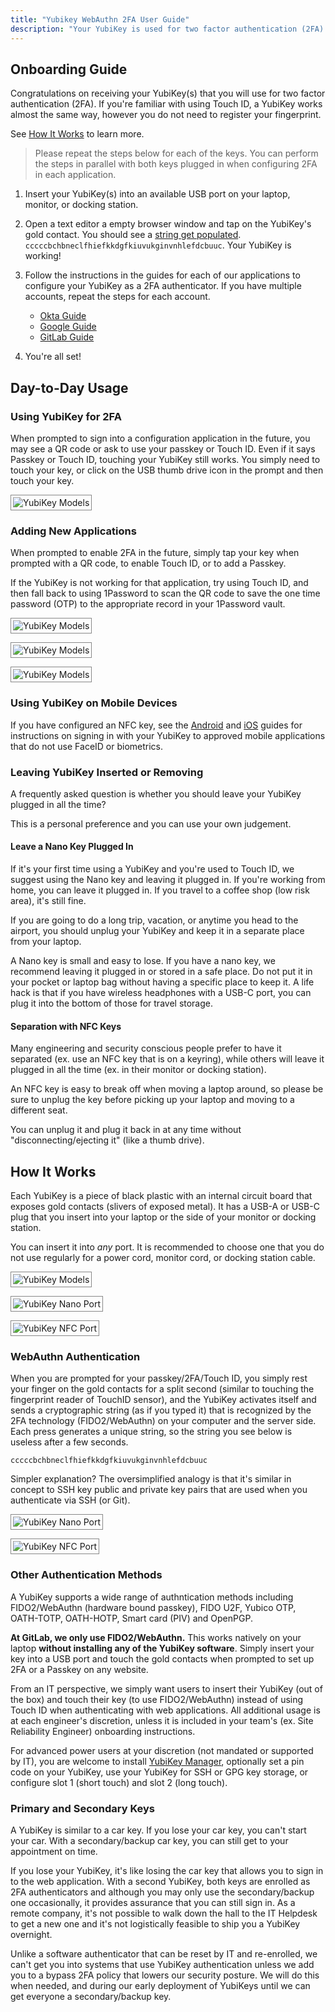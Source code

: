 ```yaml
---
title: "Yubikey WebAuthn 2FA User Guide"
description: "Your YubiKey is used for two factor authentication (2FA) using the WebAuthn protocol. Several other protocols are supported by YubiKeys (OTP, U2F, etc.) however they are not used at GitLab. This guide provides a getting started to use your YubiKey for WebAuthn."
---
```


## Onboarding Guide

Congratulations on receiving your YubiKey(s) that you will use for two factor authentication (2FA). If you're familiar with using Touch ID, a YubiKey works almost the same way, however you do not need to register your fingerprint.

See [How It Works](#how-it-works) to learn more.

> Please repeat the steps below for each of the keys. You can perform the steps in parallel with both keys plugged in when configuring 2FA in each application.

1. Insert your YubiKey(s) into an available USB port on your laptop, monitor, or docking station.

2. Open a text editor a empty browser window and tap on the YubiKey's gold contact. You should see a [string get populated](#webauthn-authentication). `cccccbchbneclfhiefkkdgfkiuvukginvnhlefdcbuuc`. Your YubiKey is working!

3. Follow the instructions in the guides for each of our applications to configure your YubiKey as a 2FA authenticator. If you have multiple accounts, repeat the steps for each account.

    - [Okta Guide](/handbook/security/corporate/end-user-services/okta/#i-want-to-add-touch-id--face-id--face-authentication--yubikey-to-okta)
    - [Google Guide](/handbook/security/guides/yubikey/2fa/google)
    - [GitLab Guide](/handbook/security/guides/yubikey/2fa/gitlab)

4. You're all set!

## Day-to-Day Usage

### Using YubiKey for 2FA

When prompted to sign into a configuration application in the future, you may see a QR code or ask to use your passkey or Touch ID. Even if it says Passkey or Touch ID, touching your YubiKey still works. You simply need to touch your key, or click on the USB thumb drive icon in the prompt and then touch your key.

<img src="/images/security/corporate/systems/yubikey/yubikey-touchid.png" alt="YubiKey Models" style="border: 1px #888 solid; padding: 3px;" /><br />

### Adding New Applications

When prompted to enable 2FA in the future, simply tap your key when prompted with a QR code, to enable Touch ID, or to add a Passkey.

If the YubiKey is not working for that application, try using Touch ID, and then fall back to using 1Password to scan the QR code to save the one time password (OTP) to the appropriate record in your 1Password vault.

<img src="/images/security/corporate/systems/yubikey/yubikey-passkey-1password.png" alt="YubiKey Models" style="border: 1px #888 solid; padding: 3px;" /><br />

<img src="/images/security/corporate/systems/yubikey/yubikey-passkey-step1.png" alt="YubiKey Models" style="border: 1px #888 solid; padding: 3px;" /><br />

<img src="/images/security/corporate/systems/yubikey/yubikey-passkey-step2.png" alt="YubiKey Models" style="border: 1px #888 solid; padding: 3px;" /><br />

### Using YubiKey on Mobile Devices

If you have configured an NFC key, see the [Android](android/) and [iOS](ios/) guides for instructions on signing in with your YubiKey to approved mobile applications that do not use FaceID or biometrics.

### Leaving YubiKey Inserted or Removing

A frequently asked question is whether you should leave your YubiKey plugged in all the time?

This is a personal preference and you can use your own judgement.

#### Leave a Nano Key Plugged In

If it's your first time using a YubiKey and you're used to Touch ID, we suggest using the Nano key and leaving it plugged in. If you're working from home, you can leave it plugged in. If you travel to a coffee shop (low risk area), it's still fine.

If you are going to do a long trip, vacation, or anytime you head to the airport, you should unplug your YubiKey and keep it in a separate place from your laptop.

A Nano key is small and easy to lose. If you have a nano key, we recommend leaving it plugged in or stored in a safe place. Do not put it in your pocket or laptop bag without having a specific place to keep it. A life hack is that if you have wireless headphones with a USB-C port, you can plug it into the bottom of those for travel storage.

#### Separation with NFC Keys

Many engineering and security conscious people prefer to have it separated (ex. use an NFC key that is on a keyring), while others will leave it plugged in all the time (ex. in their monitor or docking station).

An NFC key is easy to break off when moving a laptop around, so please be sure to unplug the key before picking up your laptop and moving to a different seat.

You can unplug it and plug it back in at any time without "disconnecting/ejecting it" (like a thumb drive).

## How It Works

Each YubiKey is a piece of black plastic with an internal circuit board that exposes gold contacts (slivers of exposed metal). It has a USB-A or USB-C plug that you insert into your laptop or the side of your monitor or docking station.

You can insert it into *any* port. It is recommended to choose one that you do not use regularly for a power cord, monitor cord, or docking station cable.

<img src="/images/security/corporate/systems/yubikey/yubikey-models.jpg" alt="YubiKey Models" style="border: 1px #888 solid; padding: 3px;" /><br />

<img src="/images/security/corporate/systems/yubikey/yubikey-nano-port.jpg" alt="YubiKey Nano Port" style="border: 1px #888 solid; padding: 3px;" /><br />

<img src="/images/security/corporate/systems/yubikey/yubikey-nfc-port.jpg" alt="YubiKey NFC Port" style="border: 1px #888 solid; padding: 3px;" /><br />

### WebAuthn Authentication

When you are prompted for your passkey/2FA/Touch ID, you simply rest your finger on the gold contacts for a split second (similar to touching the fingerprint reader of TouchID sensor), and the YubiKey activates itself and sends a cryptographic string (as if you typed it) that is recognized by the 2FA technology (FIDO2/WebAuthn) on your computer and the server side. Each press generates a unique string, so the string you see below is useless after a few seconds.

`cccccbchbneclfhiefkkdgfkiuvukginvnhlefdcbuuc`

Simpler explanation? The oversimplified analogy is that it's similar in concept to SSH key public and private key pairs that are used when you authenticate via SSH (or Git).

<img src="/images/security/corporate/systems/yubikey/yubikey-nano-touch.jpg" alt="YubiKey Nano Port" style="border: 1px #888 solid; padding: 3px;" /><br />

<img src="/images/security/corporate/systems/yubikey/yubikey-nfc-touch.jpg" alt="YubiKey NFC Port" style="border: 1px #888 solid; padding: 3px;" /><br />

### Other Authentication Methods

A YubiKey supports a wide range of authntication methods including FIDO2/WebAuthn (hardware bound passkey), FIDO U2F, Yubico OTP, OATH-TOTP, OATH-HOTP, Smart card (PIV) and OpenPGP.

**At GitLab, we only use FIDO2/WebAuthn.** This works natively on your laptop **without installing any of the YubiKey software**. Simply insert your key into a USB port and touch the gold contacts when prompted to set up 2FA or a Passkey on any website.

From an IT perspective, we simply want users to insert their YubiKey (out of the box) and touch their key (to use FIDO2/WebAuthn) instead of using Touch ID when authenticating with web applications. All additional usage is at each engineer's discretion, unless it is included in your team's (ex. Site Reliability Engineer) onboarding instructions.

For advanced power users at your discretion (not mandated or supported by IT), you are welcome to install [YubiKey Manager](https://www.yubico.com/support/download/yubikey-manager/), optionally set a pin code on your YubiKey, use your YubiKey for SSH or GPG key storage, or configure slot 1 (short touch) and slot 2 (long touch).

### Primary and Secondary Keys

A YubiKey is similar to a car key. If you lose your car key, you can't start your car. With a secondary/backup car key, you can still get to your appointment on time.

If you lose your YubiKey, it's like losing the car key that allows you to sign in to the web application. With a second YubiKey, both keys are enrolled as 2FA authenticators and although you may only use the secondary/backup one occasionally, it provides assurance that you can still sign in. As a remote company, it's not possible to walk down the hall to the IT Helpdesk to get a new one and it's not logistically feasible to ship you a YubiKey overnight.

Unlike a software authenticator that can be reset by IT and re-enrolled, we can't get you into systems that use YubiKey authentication unless we add you to a bypass 2FA policy that lowers our security posture. We will do this when needed, and during our early deployment of YubiKeys until we can get everyone a secondary/backup key.
